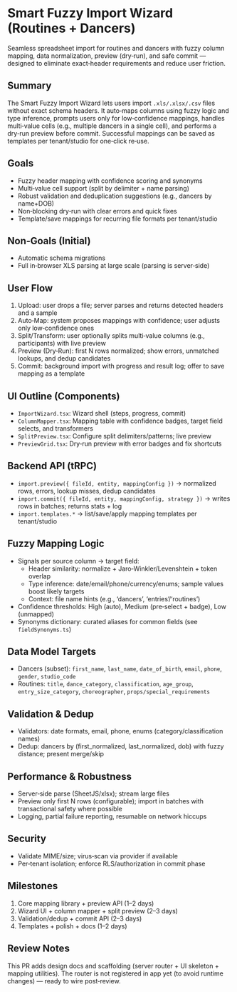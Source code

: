 # Smart Fuzzy Import Wizard (Routines + Dancers)

Seamless spreadsheet import for routines and dancers with fuzzy column mapping, data normalization, preview (dry‑run), and safe commit — designed to eliminate exact‑header requirements and reduce user friction.

## Summary

The Smart Fuzzy Import Wizard lets users import `.xls/.xlsx/.csv` files without exact schema headers. It auto‑maps columns using fuzzy logic and type inference, prompts users only for low‑confidence mappings, handles multi‑value cells (e.g., multiple dancers in a single cell), and performs a dry‑run preview before commit. Successful mappings can be saved as templates per tenant/studio for one‑click re‑use.

## Goals

- Fuzzy header mapping with confidence scoring and synonyms
- Multi‑value cell support (split by delimiter + name parsing)
- Robust validation and deduplication suggestions (e.g., dancers by name+DOB)
- Non‑blocking dry‑run with clear errors and quick fixes
- Template/save mappings for recurring file formats per tenant/studio

## Non‑Goals (Initial)

- Automatic schema migrations
- Full in‑browser XLS parsing at large scale (parsing is server‑side)

## User Flow

1. Upload: user drops a file; server parses and returns detected headers and a sample
2. Auto‑Map: system proposes mappings with confidence; user adjusts only low‑confidence ones
3. Split/Transform: user optionally splits multi‑value columns (e.g., participants) with live preview
4. Preview (Dry‑Run): first N rows normalized; show errors, unmatched lookups, and dedup candidates
5. Commit: background import with progress and result log; offer to save mapping as a template

## UI Outline (Components)

- `ImportWizard.tsx`: Wizard shell (steps, progress, commit)
- `ColumnMapper.tsx`: Mapping table with confidence badges, target field selects, and transformers
- `SplitPreview.tsx`: Configure split delimiters/patterns; live preview
- `PreviewGrid.tsx`: Dry‑run preview with error badges and fix shortcuts

## Backend API (tRPC)

- `import.preview({ fileId, entity, mappingConfig })` → normalized rows, errors, lookup misses, dedup candidates
- `import.commit({ fileId, entity, mappingConfig, strategy })` → writes rows in batches; returns stats + log
- `import.templates.*` → list/save/apply mapping templates per tenant/studio

## Fuzzy Mapping Logic

- Signals per source column → target field:
  - Header similarity: normalize + Jaro‑Winkler/Levenshtein + token overlap
  - Type inference: date/email/phone/currency/enums; sample values boost likely targets
  - Context: file name hints (e.g., ‘dancers’, ‘entries’/‘routines’)
- Confidence thresholds: High (auto), Medium (pre‑select + badge), Low (unmapped)
- Synonyms dictionary: curated aliases for common fields (see `fieldSynonyms.ts`)

## Data Model Targets

- Dancers (subset): `first_name`, `last_name`, `date_of_birth`, `email`, `phone`, `gender`, `studio_code`
- Routines: `title`, `dance_category`, `classification`, `age_group`, `entry_size_category`, `choreographer`, `props/special_requirements`

## Validation & Dedup

- Validators: date formats, email, phone, enums (category/classification names)
- Dedup: dancers by (first_normalized, last_normalized, dob) with fuzzy distance; present merge/skip

## Performance & Robustness

- Server‑side parse (SheetJS/xlsx); stream large files
- Preview only first N rows (configurable); import in batches with transactional safety where possible
- Logging, partial failure reporting, resumable on network hiccups

## Security

- Validate MIME/size; virus‑scan via provider if available
- Per‑tenant isolation; enforce RLS/authorization in commit phase

## Milestones

1. Core mapping library + preview API (1–2 days)
2. Wizard UI + column mapper + split preview (2–3 days)
3. Validation/dedup + commit API (2–3 days)
4. Templates + polish + docs (1–2 days)

## Review Notes

This PR adds design docs and scaffolding (server router + UI skeleton + mapping utilities). The router is not registered in app yet (to avoid runtime changes) — ready to wire post‑review.

